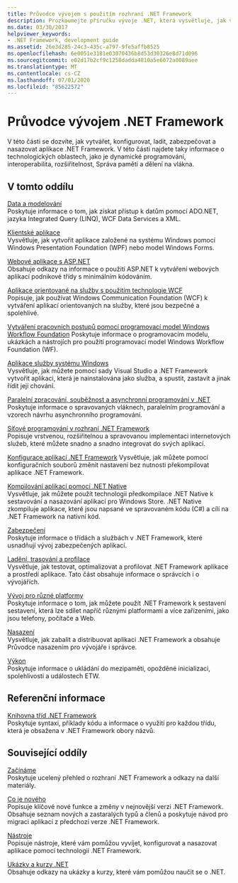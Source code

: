 ```yaml
---
title: Průvodce vývojem s použitím rozhraní .NET Framework
description: Prozkoumejte příručku vývoje .NET, která vysvětluje, jak vytvářet, konfigurovat, ladit, zabezpečovat a nasazovat aplikace .NET.
ms.date: 03/30/2017
helpviewer_keywords:
- .NET Framework, development guide
ms.assetid: 26e3d285-24c3-435c-a797-9fe5affb8525
ms.openlocfilehash: 6e0051e3181e03070436b8d53d30326e8d71d096
ms.sourcegitcommit: e02d17b2cf9c1258dadda4810a5e6072a0089aee
ms.translationtype: MT
ms.contentlocale: cs-CZ
ms.lasthandoff: 07/01/2020
ms.locfileid: "85622572"
---
```

# <a name="net-framework-development-guide"></a>Průvodce vývojem .NET Framework

V této části se dozvíte, jak vytvářet, konfigurovat, ladit, zabezpečovat a nasazovat aplikace .NET Framework. V této části najdete taky informace o technologických oblastech, jako je dynamické programování, interoperabilita, rozšiřitelnost, Správa paměti a dělení na vlákna.  
  
## <a name="in-this-section"></a>V tomto oddílu
  
 [Data a modelování](./data/index.md)  
 Poskytuje informace o tom, jak získat přístup k datům pomocí ADO.NET, jazyka Integrated Query (LINQ), WCF Data Services a XML.  
  
 [Klientské aplikace](develop-client-apps.md)  
 Vysvětluje, jak vytvořit aplikace založené na systému Windows pomocí Windows Presentation Foundation (WPF) nebo model Windows Forms.  
  
 [Webové aplikace s ASP.NET](develop-web-apps-with-aspnet.md)  
 Obsahuje odkazy na informace o použití ASP.NET k vytváření webových aplikací podnikové třídy s minimálním kódováním.  
  
 [Aplikace orientované na služby s použitím technologie WCF](./wcf/index.md)  
 Popisuje, jak používat Windows Communication Foundation (WCF) k vytváření aplikací orientovaných na služby, které jsou bezpečné a spolehlivé.  
  
 [Vytváření pracovních postupů pomocí programovací model Windows Workflow Foundation](windows-workflow-foundation/index.md) Poskytuje informace o programovacím modelu, ukázkách a nástrojích pro použití programovací model Windows Workflow Foundation (WF).  

 [Aplikace služby systému Windows](./windows-services/index.md)  
 Vysvětluje, jak můžete pomocí sady Visual Studio a .NET Framework vytvořit aplikaci, která je nainstalována jako služba, a spustit, zastavit a jinak řídit její chování.  
  
 [Paralelní zpracování, souběžnost a asynchronní programování v .NET](../standard/parallel-processing-and-concurrency.md)  
 Poskytuje informace o spravovaných vláknech, paralelním programování a vzorech návrhu asynchronního programování.  
  
 [Síťové programování v rozhraní .NET Framework](./network-programming/index.md)  
 Popisuje vrstvenou, rozšiřitelnou a spravovanou implementaci internetových služeb, které můžete snadno a snadno integrovat do svých aplikací.  
  
 [Konfigurace aplikací .NET Framework](configure-apps/index.md) Vysvětluje, jak můžete pomocí konfiguračních souborů změnit nastavení bez nutnosti překompilovat aplikace .NET Framework.  
  
 [Kompilování aplikací pomocí .NET Native](./net-native/index.md)  
 Vysvětluje, jak můžete použít technologii předkompilace .NET Native k sestavování a nasazování aplikací pro Windows Store. .NET Native zkompiluje aplikace, které jsou napsané ve spravovaném kódu (C#) a cílí na .NET Framework na nativní kód.  
  
 [Zabezpečení](../standard/security/index.md)  
 Poskytuje informace o třídách a službách v .NET Framework, které usnadňují vývoj zabezpečených aplikací.  
  
 [Ladění, trasování a profilace](./debug-trace-profile/index.md)  
 Vysvětluje, jak testovat, optimalizovat a profilovat .NET Framework aplikace a prostředí aplikace. Tato část obsahuje informace o správcích i o vývojářích.  
  
 [Vývoj pro různé platformy](../standard/cross-platform/index.md)  
 Poskytuje informace o tom, jak můžete použít .NET Framework k sestavení sestavení, která lze sdílet napříč různými platformami a více zařízeními, jako jsou telefony, počítače a Web.  
  
 [Nasazení](./deployment/index.md)  
 Vysvětluje, jak zabalit a distribuovat aplikaci .NET Framework a obsahuje Průvodce nasazením pro vývojáře i správce.  
  
 [Výkon](./performance/index.md)  
 Poskytuje informace o ukládání do mezipaměti, opožděné inicializaci, spolehlivosti a událostech ETW.  

## <a name="reference"></a>Referenční informace  
 [Knihovna tříd .NET Framework](/dotnet/api/?view=netframework-4.7)  
 Poskytuje syntaxi, příklady kódu a informace o využití pro každou třídu, která je obsažena v .NET Framework obory názvů.  
  
## <a name="related-sections"></a>Související oddíly  
 [Začínáme](./get-started/index.md)  
 Poskytuje ucelený přehled o rozhraní .NET Framework a odkazy na další materiály.  
  
 [Co je nového](./whats-new/index.md)  
 Popisuje klíčové nové funkce a změny v nejnovější verzi .NET Framework. Obsahuje seznam nových a zastaralých typů a členů a poskytuje návod pro migraci aplikací z předchozí verze .NET Framework.  
  
 [Nástroje](./tools/index.md)  
 Popisuje nástroje, které vám pomůžou vyvíjet, konfigurovat a nasazovat aplikace pomocí technologií .NET Framework.  
  
 [Ukázky a kurzy .NET](../samples-and-tutorials/index.md)  
 Obsahuje odkazy na ukázky a kurzy, které vám pomůžou naučit se o .NET.
